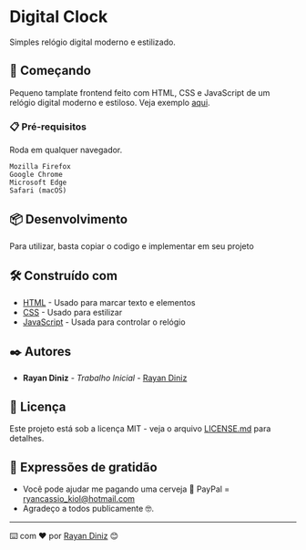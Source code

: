 # Digital Clock

Simples relógio digital moderno e estilizado.

## 🚀 Começando

Pequeno tamplate frontend feito com HTML, CSS e JavaScript de um relógio digital moderno e estiloso. Veja exemplo [aqui](https://digitalclock-rayandiniz.netlify.app/).

### 📋 Pré-requisitos

Roda em qualquer navegador.

```
Mozilla Firefox
Google Chrome
Microsoft Edge
Safari (macOS)
```

## 📦 Desenvolvimento

Para utilizar, basta copiar o codigo e implementar em seu projeto

## 🛠️ Construído com

* [HTML](https://developer.mozilla.org/en-US/docs/Learn/HTML) - Usado para marcar texto e elementos
* [CSS](https://developer.mozilla.org/en-US/docs/Learn/CSS) - Usado para estilizar
* [JavaScript](https://developer.mozilla.org/en-US/docs/Learn/JavaScript) - Usada para controlar o relógio

## ✒️ Autores

* **Rayan Diniz** - *Trabalho Inicial* - [Rayan Diniz](https://github.com/rayandiniz)

## 📄 Licença

Este projeto está sob a licença MIT - veja o arquivo [LICENSE.md](https://github.com/RayanDiniz/Digital-Clock/blob/master/LICENSE.md) para detalhes.

## 🎁 Expressões de gratidão

* Você pode ajudar me pagando uma cerveja 🍺
    PayPal = ryancassio_kiol@hotmail.com
* Agradeço a todos publicamente 🤓.

---
⌨️ com ❤️ por [Rayan Diniz](https://gist.github.com/RyanDiniz) 😊
